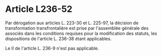 # Article L236-52

Par dérogation aux articles L. 223-30 et L. 225-97, la décision de transformation transfrontalière est prise par l'assemblée générale des associés dans les conditions requises pour la modification des statuts, les dispositions de l'article L. 236-38 étant applicables.

Le II de l'article L. 236-9 n'est pas applicable.
